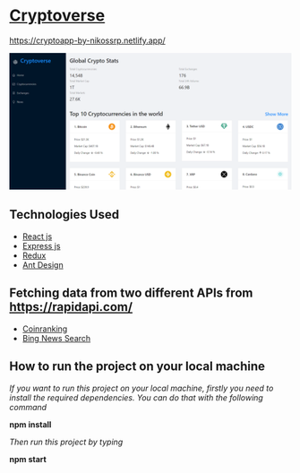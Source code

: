 # [Cryptoverse](https://cryptoapp-by-nikossrp.netlify.app/)

https://cryptoapp-by-nikossrp.netlify.app/

[![crypto](https://github.com/nikossrp/Cryptoverse/blob/master/public/cryptoapp.png)](https://cryptoapp-by-nikossrp.netlify.app/)


## Technologies Used
- [React js](https://reactjs.org/)
- [Express js](https://expressjs.com/)
- [Redux](https://redux-toolkit.js.org/)
- [Ant Design](https://ant.design/)

 ## Fetching data from two different APIs from https://rapidapi.com/
  - [Coinranking](https://rapidapi.com/Coinranking/api/coinranking1/)
  - [Bing News Search](https://rapidapi.com/microsoft-azure-org-microsoft-cognitive-services/api/bing-news-search1/)

## How to run the project on your local machine
*If you want to run this project on your local machine, firstly you need to install the required dependencies. You can do that with the following command*

  **npm install**

*Then run this project by typing*
  
  **npm start**

